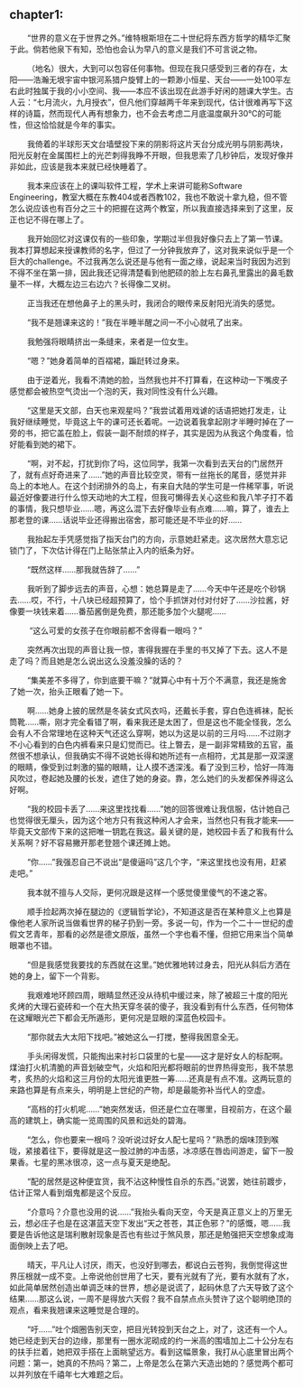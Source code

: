 ## chapter1:

        “世界的意义在于世界之外。”维特根斯坦在二十世纪将东西方哲学的精华汇聚于此。倘若他泉下有知，恐怕也会认为早八的意义是我们不可言说之物。

        （地名）很大，大到可以包容任何事物。但现在我只感受到三者的存在，太阳——浩瀚无垠宇宙中银河系猎户旋臂上的一颗渺小恒星、天台——一处100平左右此时独属于我的小小空间、我——本应不该出现在此游手好闲的翘课大学生。古人云：“七月流火，九月授衣”，但凡他们穿越两千年来到现代，估计很难再写下这样的诗篇，然而现代人再有想象力，也不会去考虑二月底温度飙升30℃的可能性，但这恰恰就是今年的事实。

        我倚着的半球形天文台墙壁投下来的阴影将这片天台分成光明与阴影两块，阳光反射在金属围栏上的光芒刺得我睁不开眼，但我思索了几秒钟后，发现好像并非如此，应该是我本来就已经快睡着了。

        我本来应该在上的课叫软件工程，学术上来讲可能称Software Engineering，教室大概在东教404或者西教102，我也不敢说十拿九稳，但不管怎么说应该也有百分之三十的把握在这两个教室，所以我直接选择来到了这里，反正也记不得在哪上了。

        我开始回忆对这课仅有的一些印象，学期过半但我好像只去上了第一节课。我本打算想起来授课教师的名字，但过了一分钟我放弃了，这对我来说似乎是一个巨大的challenge。不过我再怎么说还是与他有一面之缘，说起来当时我因为迟到不得不坐在第一排，因此我还记得清楚看到他肥硕的脸上左右鼻孔里露出的鼻毛数量不一样，大概左边三右边六？长得像二叉树。

        正当我还在想他鼻子上的黑头时，我闭合的眼传来反射阳光消失的感觉。

        “我不是翘课来这的！”我在半睡半醒之间一不小心就吼了出来。

        我勉强将眼睛挤出一条缝来，来者是一位女生。

        “嗯？”她身着简单的百褶裙，蹁跹转过身来。

        由于逆着光，我看不清她的脸，当然我也并不打算看，在这种动一下嘴皮子感觉都会被热空气烫出一个泡的天，我对同性没有什么兴趣。

        “这里是天文部，白天也来观星吗？”我尝试着用戏谑的话语把她打发走，让我好继续睡觉，毕竟这上午的课可还长着呢。一边说着我拿起刚才半睡时掉在了一旁的书，把它盖在脸上，假装一副不耐烦的样子，其实是因为从我这个角度看，恰好能看到她的裙下。

        “啊，对不起，打扰到你了吗，这位同学，我第一次看到去天台的门居然开了，就有点好奇进来了……”她的声音比较空灵，带有一丝拖长的尾音，感觉并非岛上的本地人。在这个封闭排外的岛上，有来自大陆的学生可是一件稀罕事，听说最近好像要进行什么惊天动地的大工程，但我可懒得去关心这些和我八竿子打不着的事情，我只想毕业……嗯，再这么混下去好像毕业有点难……嘛，算了，谁去上那老登的课……话说毕业还得搬出宿舍，那可能还是不毕业的好……

        我抬起左手凭感觉指了指天台门的方向，示意她赶紧走。这次居然大意忘记锁门了，下次估计得在门上贴张禁止入内的纸条为好。

        “既然这样……那我就告辞了……”

         我听到了脚步远去的声音，心想：她总算是走了……今天中午还是吃个砂锅去……哎，不行，十八块已经超预算了，恰个手抓饼对付对付好了……沙拉酱，好像要一块钱来着……番茄酱倒是免费，那还能多加个火腿呢……

         “这么可爱的女孩子在你眼前都不舍得看一眼吗？”

        突然再次出现的声音让我一惊，害得我握在手里的书又掉了下去。这人不是走了吗？而且她是怎么说出这么没羞没臊的话的？

        “集美差不多得了，你到底要干嘛？”就算心中有十万个不满意，我还是施舍了她一次，抬头正眼看了她一下。

        啊……她身上披的居然是冬装女式风衣吗，还戴长手套，穿白色连裤袜，配长筒靴……嘶，刚才完全看错了啊，看来我还是太困了，但是这也不能全怪我，怎么会有人不合常理地在这种天气还这么穿啊，她以为这是以前的三月吗……不过刚才不小心看到的白色内裤看来只是幻觉而已。往上暼去，是一副非常精致的五官，虽然很不想承认，但我确实不得不说她长得和她所述有一点相符，尤其是那一双深邃的眼睛，像受到过刺激的猫的眼睛，让人摸不透深浅。看了没到三秒，恰好一阵海风吹过，卷起她及腰的长发，遮住了她的身姿。靠，怎么她们的头发都保养得这么好啊。

        “我的校园卡丢了……来这里找找看……”她的回答很难让我信服，估计她自己也觉得很无厘头，因为这个地方只有我这种闲人才会来，当然也只有我才能来——毕竟天文部传下来的这把唯一钥匙在我这。最关键的是，她校园卡丢了和我有什么关系啊？好不容易撇开那老登翘个课还摊上她。

        “你……”我强忍自己不说出“是傻逼吗”这几个字，“来这里找也没有用，赶紧走吧。”

        我本就不擅与人交际，更何况跟是这样一个感觉傻里傻气的不速之客。

        顺手捡起两次掉在腿边的《逻辑哲学论》，不知道这是否在某种意义上也算是像他老人家所说当做看世界的梯子扔到一旁。多说一句，作为一个二十一世纪的虚假文艺青年，那看的必然是德文原版，虽然一个字也看不懂，但把它用来当个简单眼罩也不错。

        “但是我感觉我要找的东西就在这里。”她优雅地转过身去，阳光从斜后方洒在她的身上，留下一个背影。

        我艰难地环顾四周，眼睛显然还没从待机中缓过来，除了被超三十度的阳光炙烤的大理石瓷砖和一个在大热天穿冬装的傻子，我没看到有什么东西，任何物体在这耀眼光芒下都会无所遁形，更何况是显眼的深蓝色校园卡。

        “那你就去大太阳下找吧。”被她这么一打搅，整得我困意全无。

        手头闲得发慌，只能掏出来衬衫口袋里的七星——这才是好女人的标配啊。煤油打火机清脆的声音划破空气，火焰和阳光都将眼前的世界热得变形，我不禁思考，炙热的火焰和这三月份的太阳光谁更胜一筹……还真是有点不准。这两玩意的来路也算是有点来头，明明是上世纪的产物，却是最能弥补当代人的空虚。

        “高档的打火机呢……”她突然发话，但还是伫立在哪里，目视前方，在这个最高的建筑上，确实能一览周围的风景和远处的碧海。

        “怎么，你也要来一根吗？没听说过好女人配七星吗？”熟悉的烟味顶到喉咙，紧接着往下，要得就是这一股过肺的冲击感，冰凉感在唇齿间游走，留下一股果香。七星的黑冰很凉，这一点与夏天是绝配。

        “配的居然是这种便宜货，我不沾这种慢性自杀的东西。”说罢，她往前踱步，估计正常人看到烟鬼都是这个反应。

        “介意吗？介意也没用的说……”我抬头看向天空，今天是真正意义上的万里无云，想必庄子也是在这湛蓝天空下发出“天之苍苍，其正色邪？”的感慨，嗯……我要是告诉他这是瑞利散射现象是否也有些过于煞风景，那还是勉强把天空想象成海面倒映上去了吧。

        晴天，平凡让人讨厌，雨天，也没好到哪去，都说白云苍狗，我倒觉得这世界压根就一成不变。上帝说他创世用了七天，要有光就有了光，要有水就有了水，如此简单居然创造出单调乏味的世界，想必是说谎了，起码休息了六天导致了这个结果……那这么说，一周不是得放六天假？我不自禁点点头赞许了这个聪明绝顶的观点，看来我翘课来这睡觉是合理的。

        “吁……”吐个烟圈告别天空，把目光转投到天台之上，对了，这还有一个人。她已经走到天台的边缘，那里有一圈水泥砌成的约一米高的围墙加上二十公分左右的扶手拦着，她把双手搭在上面眺望远方。看到这幅景象，我打从心底里冒出两个问题：第一，她真的不热吗？第二，上帝是怎么在第六天造出她的？感觉两个都可以并列放在千禧年七大难题之后。